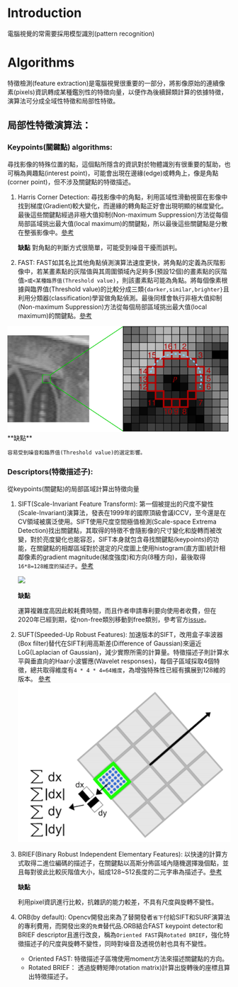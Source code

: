 # Introduction

電腦視覺的常需要採用模型識別(pattern recognition)


# Algorithms
特徵檢測(feature extraction)是電腦視覺很重要的一部分，將影像原始的連續像素(pixels)資訊轉成某種鑑別性的特徵向量，以便作為後續歸類計算的依據特徵，演算法可分成全域性特徵和局部性特徵。

<!-- ## 全域性特徵演算法 -->

## 局部性特徵演算法：

### Keypoints(關鍵點) algorithms:
尋找影像的特殊位置的點，這個點所隱含的資訊對於物體識別有很重要的幫助，也可稱為興趣點(interest point)，可能會出現在邊緣(edge)或轉角上，像是角點(corner point)，但不涉及關鍵點的特徵描述。

1. Harris Corner Detection: 尋找影像中的角點，利用區域性滑動視窗在影像中找到梯度(Gradient)較大變化，而邊緣的轉角點正好會出現明顯的梯度變化。最後這些關鍵點經過非極大值抑制(Non-maximum Suppression)方法從每個局部區域挑出最大值(local maximum)的關鍵點，所以最後這些關鍵點是分散在整張影像中。[參考](https://docs.opencv.org/4.x/dc/d0d/tutorial_py_features_harris.html)

    **缺點**
    對角點的判斷方式很簡單，可能受到噪音干擾而誤判。
2. FAST:
FAST如其名比其他角點偵測演算法速度更快，將角點的定義為灰階影像中，若某畫素點的灰階值與其周圍領域內足夠多(預設12個)的畫素點的灰階值`>或<某種臨界值(Threshold value)`，則該畫素點可能為角點。將每個像素根據與臨界值(Threshold value)的比較分成三類`{darker,similar,brighter}`且利用分類器(classification)學習做角點偵測。最後同樣會執行非極大值抑制(Non-maximum Suppression)方法從每個局部區域挑出最大值(local maximum)的關鍵點。[參考](https://docs.opencv.org/4.5.2/df/d0c/tutorial_py_fast.html)
 <img src="./assets/FAST.png" width="500" />
    **缺點**

    容易受到噪音和臨界值(Threshold value)的選定影響。

### Descriptors(特徵描述子):
從keypoints(關鍵點)的局部區域計算出特徵向量
1. SIFT(Scale-Invariant Feature Transform):
   第一個被提出的尺度不變性(Scale-Invariant)演算法，發表在1999年的國際頂級會議ICCV，至今還是在CV領域被廣泛使用。SIFT使用尺度空間極值檢測(Scale-space Extrema Detection)找出關鍵點，其取得的特徵不會隨影像的尺寸變化和旋轉而被改變，對於亮度變化也能容忍，SIFT本身就包含尋找關鍵點(keypoints)的功能，在關鍵點的相鄰區域對於選定的尺度圖上使用histogram(直方圖)統計相鄰像素的gradient magnitude(梯度強度)和方向(8種方向)，最後取得`16*8=128維度的描述子`。[參考](https://docs.opencv.org/4.x/da/df5/tutorial_py_sift_intro.html)

   <img src="./assets/SIFT.jpg" width="500" />

   **缺點**

   運算複雜度高因此較耗費時間，而且作者申請專利要向使用者收費，但在2020年已經到期，從non-free類別移動到free類別，參考官方[issue](https://github.com/opencv/opencv/issues/16736)。 
   

2. SUFT(Speeded-Up Robust Features):
   加速版本的SIFT，改用盒子率波器(Box filter)替代在SIFT利用高斯差(Difference of Gaussian)來逼近LoG(Laplacian of Gaussian)，減少實際所需的計算量。特徵描述子則計算水平與垂直向的Haar小波響應(Wavelet responses)，每個子區域採取4個特徵，總共取得維度有`4 * 4 * 4=64維度`，為增強特殊性已經有擴展到128維的版本。
   [參考](https://docs.opencv.org/4.x/df/dd2/tutorial_py_surf_intro.html)
   <img src="./assets/SURF.png" width="500" />



3. BRIEF(Binary Robust Independent Elementary Features):
   以快速的計算方式取得二進位編碼的描述子，在關鍵點以高斯分佈區域內隨機選擇幾個點，並且每對彼此比較灰階值大小，組成128~512長度的二元字串為描述子。[參考](https://docs.opencv.org/4.x/dc/d7d/tutorial_py_brief.html)

   **缺點**
   
   利用pixel資訊進行比較，抗雜訊的能力較差，不具有尺度與旋轉不變性。

4. ORB(by default): 
Opencv開發出來為了替開發者`省下`付給SIFT和SURF演算法的專利費用，而開發出來的`免費`替代品.ORB結合FAST keypoint detector和BRIEF descriptor且進行改良，稱為`Oriented FAST`與`Rotated BRIEF`，強化特徵描述子的尺度與旋轉不變性，同時對噪音及透視仿射也具有不變性。
     - Oriented FAST:
       特徵描述子區塊使用moment方法來描述關鍵點的方向。
     - Rotated BRIEF：
       透過旋轉矩陣(rotation matrix)計算出旋轉後的座標且算出特徵描述子。

    

